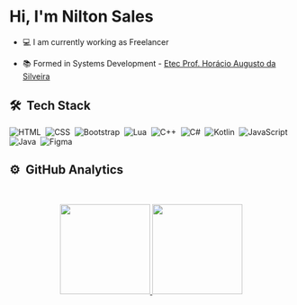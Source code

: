 <h1 align="left">Hi, I'm Nilton Sales</h1>

- 💻 I am currently working as Freelancer

- 📚 Formed in Systems Development - [Etec Prof. Horácio Augusto da Silveira](https://www.linkedin.com/company/etechoracio/?originalSubdomain=br)


## 🛠 &nbsp;Tech Stack

![HTML](https://img.shields.io/badge/-HTML-05122A?style=flat&logo=HTML5)&nbsp;
![CSS](https://img.shields.io/badge/-CSS-05122A?style=flat&logo=CSS3)&nbsp;
![Bootstrap](https://img.shields.io/badge/-BOOTSTRAP-05122A?style=flat&logo=BOOTSTRAP)&nbsp;
![Lua](https://img.shields.io/badge/-LUA-05122A?style=flat&logo=LUA)&nbsp;
![C++](https://img.shields.io/badge/C++-05122A?style=flat&logo=c%2B%2B)&nbsp;
![C#](https://img.shields.io/badge/C%23-05122A.svg?style=flat&logo=C-SHARP)&nbsp;
![Kotlin](https://img.shields.io/badge/-KOTLIN-05122A?style=flat&logo=KOTLIN)&nbsp;
![JavaScript](https://img.shields.io/badge/-JS-05122A?style=flat&logo=JAVASCRIPT)&nbsp;
![Java](https://img.shields.io/badge/-JAVA-05122A?style=flat&logo=JAVA)&nbsp;
![Figma](https://img.shields.io/badge/-FIGMA-05122A?style=flat&logo=FIGMA)&nbsp;


## ⚙️ &nbsp;GitHub Analytics
<br>

<p align="center">
<a href="https://github.com/Jnrrr">
<img height="160em" src="https://github-readme-stats.vercel.app/api?username=Jnrrr&show_icons=true&theme=midnight-purple&include_all_commits=true&count_private=true"/>
<img height="160em" src="https://github-readme-stats.vercel.app/api/top-langs/?username=Jnrrr&layout=compact&langs_count=7&theme=midnight-purple"/>

